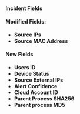 
#### Incident Fields

#### Modified Fields:
- **Source IPs**
- **Source MAC Address**

#### New Fields
- **Users ID**
- **Device Status**
- **Source External IPs**
- **Alert Confidence**
- **Cloud Account ID**
- **Parent Process SHA256**
- **Parent process MD5**
